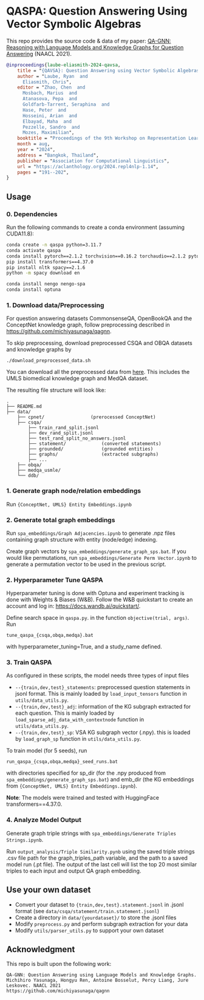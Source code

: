 # QASPA: Question Answering Using Vector Symbolic Algebras

This repo provides the source code & data of my paper: [QA-GNN: Reasoning with Language Models and Knowledge Graphs for Question Answering](https://arxiv.org/abs/2104.06378) (NAACL 2021).
```bib
@inproceedings{laube-eliasmith-2024-qavsa,
    title = "{QAVSA}: Question Answering using Vector Symbolic Algebras",
    author = "Laube, Ryan  and
      Eliasmith, Chris",
    editor = "Zhao, Chen  and
      Mosbach, Marius  and
      Atanasova, Pepa  and
      Goldfarb-Tarrent, Seraphina  and
      Hase, Peter  and
      Hosseini, Arian  and
      Elbayad, Maha  and
      Pezzelle, Sandro  and
      Mozes, Maximilian",
    booktitle = "Proceedings of the 9th Workshop on Representation Learning for NLP (RepL4NLP-2024)",
    month = aug,
    year = "2024",
    address = "Bangkok, Thailand",
    publisher = "Association for Computational Linguistics",
    url = "https://aclanthology.org/2024.repl4nlp-1.14",
    pages = "191--202",
}
```


## Usage
### 0. Dependencies
Run the following commands to create a conda environment (assuming CUDA11.8):
```bash
conda create -n qaspa python=3.11.7
conda activate qaspa
conda install pytorch==2.1.2 torchvision==0.16.2 torchaudio==2.1.2 pytorch-cuda=11.8 -c pytorch -c nvidia
pip install transformers==4.37.0
pip install nltk spacy==2.1.6
python -m spacy download en

conda install nengo nengo-spa
conda install optuna
```

### 1. Download data/Preprocessing
For question answering datasets CommonsenseQA, OpenBookQA and the ConceptNet knowledge graph, follow preprocessing described in https://github.com/michiyasunaga/qagnn.

To skip preprocessing, download preprocessed CSQA and OBQA datasets and knowledge graphs by
```
./download_preprocessed_data.sh
```

You can download all the preprocessed data from [here](https://nlp.stanford.edu/projects/myasu/DRAGON/data_preprocessed.zip). This includes the UMLS biomedical knowledge graph and MedQA dataset.

The resulting file structure will look like:

```plain
.
├── README.md
├── data/
    ├── cpnet/                 (prerocessed ConceptNet)
    ├── csqa/
        ├── train_rand_split.jsonl
        ├── dev_rand_split.jsonl
        ├── test_rand_split_no_answers.jsonl
        ├── statement/             (converted statements)
        ├── grounded/              (grounded entities)
        ├── graphs/                (extracted subgraphs)
        ├── ...
    ├── obqa/
    ├── medqa_usmle/
    └── ddb/
```

### 1. Generate graph node/relation embeddings
Run `{ConceptNet, UMLS} Entity Embeddings.ipynb`

### 2. Generate  total graph embeddings
Run `spa_embeddings/Graph Adjacencies.ipynb` to generate .npz files containing graph structure with entity (node/edge) indexing.

Create graph vectors by `spa_embeddings/generate_graph_sps.bat`. If you would like permutations, run `spa_embeddings/Generate Perm Vector.ipynb` to generate a permutation vector to be used in the previous script.

### 2. Hyperparameter Tune QASPA
Hyperparameter tuning is done with Optuna and experiment tracking is done with Weights & Biases (W&B). Follow the W&B quickstart to create an account and log in: https://docs.wandb.ai/quickstart/.

Define search space in `qaspa.py`. in the function ```objective(trial, args)```. Run 
```
tune_qaspa_{csqa,obqa,medqa}.bat
```
with hyperparameter_tuning=True, and a study_name defined.

### 3. Train QASPA
As configured in these scripts, the model needs three types of input files
* `--{train,dev,test}_statements`: preprocessed question statements in jsonl format. This is mainly loaded by `load_input_tensors` function in `utils/data_utils.py`.
* `--{train,dev,test}_adj`: information of the KG subgraph extracted for each question. This is mainly loaded by `load_sparse_adj_data_with_contextnode` function in `utils/data_utils.py`.
* `--{train,dev,test}_sp`: VSA KG subgraph vector (.npy). this is loaded by `load_graph_sp` function in `utils/data_utils.py`.

To train model (for 5 seeds), run

```
run_qaspa_{csqa,obqa,medqa}_seed_runs.bat
```

with directories specified for sp_dir (for the .npy produced from `spa_embeddings/generate_graph_sps.bat`) and emb_dir (the KG embeddings from `{ConceptNet, UMLS} Entity Embeddings.ipynb`).


**Note**: The models were trained and tested with HuggingFace transformers==4.37.0.

### 4. Analyze Model Output
Generate graph triple strings with `spa_embeddings/Generate Triples Strings.ipynb`.

Run `output_analysis/Triple Similarity.pynb` using the saved triple strings .csv file path for the graph_triples_path variable, and the path to a saved model run (.pt file). The output of the last cell will list the top 20 most similar triples to each input and output QA graph embedding.


## Use your own dataset
- Convert your dataset to  `{train,dev,test}.statement.jsonl` in .jsonl format (see `data/csqa/statement/train.statement.jsonl`)
- Create a directory in `data/{yourdataset}/` to store the .jsonl files
- Modify `preprocess.py` and perform subgraph extraction for your data
- Modify `utils/parser_utils.py` to support your own dataset


## Acknowledgment
This repo is built upon the following work:
```
QA-GNN: Question Answering using Language Models and Knowledge Graphs. Michihiro Yasunaga, Hongyu Ren, Antoine Bosselut, Percy Liang, Jure Leskovec. NAACL 2021
https://github.com/michiyasunaga/qagnn
```
